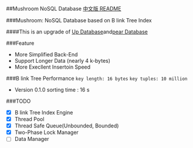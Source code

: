 ##Mushroom NoSQL Database
[中文版 README](./README.md)

###Mushroom: NoSQL Database based on B link Tree Index

####This is an upgrade of [Up Database](http://www.github.com/UncP/Up_Database)and[pear Database](http://www.github.com/UncP/pear)


###Feature
- More Simplified Back-End
- Support Longer Data (nearly 4 k-bytes)
- More Execllent Insertoin Speed


###B link Tree Performance
`key length: 16 bytes`
`key tuples: 10 million`

- Version 0.1.0 sorting time : 16 s


###TODO
- [x] B link Tree Index Engine
- [x] Thread Pool
- [x] Thread Safe Queue(Unbounded, Bounded)
- [x] Two-Phase Lock Manager
- [ ] Data Manager